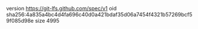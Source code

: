 version https://git-lfs.github.com/spec/v1
oid sha256:4a835a4bc4d4fa696c40d0a421bdaf35d06a7454f4321b57269bcf59f085d98e
size 4995
